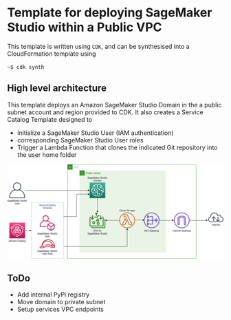 
# Template for deploying SageMaker Studio within a Public VPC

This template is written using `CDK`, and can be synthesised into a CloudFormation template using

```terminal
~$ cdk synth
```

## High level architecture

This template deploys an Amazon SageMaker Studio Domain in the a public subnet account and region provided to CDK. It also creates a Service Catalog Template designed to

- initialize a SageMaker Studio User (IAM authentication)
- corresponding SageMaker Studio User roles
- Trigger a Lambda Function that clones the indicated Git repository into the user home folder



![HighLevelArch](./images/HighLevelArch.png)

## ToDo

- Add internal PyPi registry
- Move domain to private subnet
- Setup services VPC endpoints
